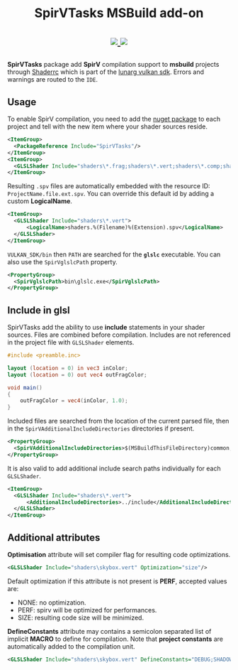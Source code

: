 <h1 align="center">
  SpirVTasks MSBuild add-on
  <br>
<p align="center">
  <a href="https://www.nuget.org/packages/SpirVTasks">
    <img src="https://buildstats.info/nuget/SpirVTasks">
  </a>
  <a href="https://www.paypal.me/GrandTetraSoftware">
    <img src="https://img.shields.io/badge/Donate-PayPal-green.svg">
  </a>
</p>
</h1>

**SpirVTasks** package add **SpirV** compilation support to **msbuild** projects through [Shaderrc](https://github.com/google/shaderc) which is part of the [lunarg vulkan sdk](https://www.lunarg.com/vulkan-sdk/).  Errors and warnings are routed to the `IDE`.

## Usage

To enable SpirV compilation, you need to add the [nuget package](https://www.nuget.org/packages/SpirVTasks) to each project and tell with the new **<GLSLShader>** item where your shader sources reside.

```xml
<ItemGroup>
  <PackageReference Include="SpirVTasks"/>
</ItemGroup>
<ItemGroup>
  <GLSLShader Include="shaders\*.frag;shaders\*.vert;shaders\*.comp;shaders\*.geom" />
</ItemGroup>
```
Resulting `.spv` files are automatically embedded with the resource ID: `ProjectName.file.ext.spv`. You can override this default id by adding a custom **LogicalName**.
```xml
<ItemGroup>
  <GLSLShader Include="shaders\*.vert">
	  <LogicalName>shaders.%(Filename)%(Extension).spv</LogicalName>
  </GLSLShader>
</ItemGroup>
```

`VULKAN_SDK/bin` then `PATH` are searched for the **`glslc`** executable. You can also use the `SpirVglslcPath` property.

```xml
<PropertyGroup>
  <SpirVglslcPath>bin\glslc.exe</SpirVglslcPath>
</PropertyGroup>
```

## Include in glsl

SpirVTasks add the ability to use **include** statements in your shader sources. Files are combined before compilation. Includes are not referenced in the project file with `GLSLShader` elements.

```glsl
#include <preamble.inc>

layout (location = 0) in vec3 inColor;
layout (location = 0) out vec4 outFragColor;

void main()
{
    outFragColor = vec4(inColor, 1.0);
}
```
Included files are searched from the location of the current parsed file, then in the `SpirVAdditionalIncludeDirectories` directories if present.
```xml
<PropertyGroup>
  <SpirVAdditionalIncludeDirectories>$(MSBuildThisFileDirectory)common;testdir;../anotherdir</SpirVAdditionalIncludeDirectories>
</PropertyGroup>
```

It is also valid to add additional include search paths individually for each `GLSLShader`.

```xml
<ItemGroup>
  <GLSLShader Include="shaders\*.vert">
	  <AdditionalIncludeDirectories>../include</AdditionalIncludeDirectories>
  </GLSLShader>
</ItemGroup>

```

## Additional attributes

**Optimisation** attribute will set compiler flag for resulting code optimizations.
```xml
<GLSLShader Include="shaders\skybox.vert" Optimization="size"/>
```
Default optimization if this attribute is not present is **PERF**, accepted values are:
- NONE: no optimization.
- PERF: spirv will be optimized for performances.
- SIZE: resulting code size will be minimized.

**DefineConstants** attribute may contains a semicolon separated list of implicit **MACRO** to define for compilation. Note that **project constants** are automatically added to the compilation unit.

```xml
<GLSLShader Include="shaders\skybox.vert" DefineConstants="DEBUG;SHADOW_FACTOR=0.15"/>
```

